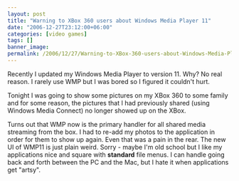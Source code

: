 ```yaml
---
layout: post
title: "Warning to XBox 360 users about Windows Media Player 11"
date: "2006-12-27T23:12:00+06:00"
categories: [video games]
tags: []
banner_image: 
permalink: /2006/12/27/Warning-to-XBox-360-users-about-Windows-Media-Player-11
---
```


Recently I updated my Windows Media Player to version 11. Why? No real reason. I rarely use WMP but I was bored so I figured it couldn't hurt. 

Tonight I was going to show some pictures on my XBox 360 to some family and for some reason, the pictures that I had previously shared (using Windows Media Connect) no longer showed up on the XBox. 

Turns out that WMP now is the primary handler for all shared media streaming from the box. I had to re-add my photos to the application in order for them to show up again. Even that was a pain in the rear. The new UI of WMP11 is just plain weird. Sorry - maybe I'm old school but I like my applications nice and square with <b>standard</b> file menus. I can handle going back and forth between the PC and the Mac, but I hate it when applications get "artsy".